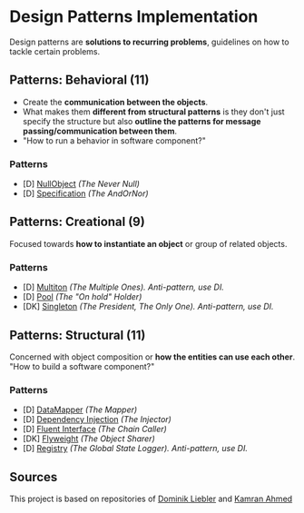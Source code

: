 # Design Patterns Implementation

Design patterns are **solutions to recurring problems**, guidelines on how to tackle certain problems.

## Patterns: Behavioral (11)
+ Create the **communication between the objects**. 
+ What makes them **different from structural patterns** is they don't just specify the structure but also **outline the patterns for message passing/communication between them**. 
+ "How to run a behavior in software component?"

### Patterns
+ [D] [NullObject](patterns/behavioral/nullobject) _(The Never Null)_
+ [D] [Specification](patterns/behavioral/specification) _(The AndOrNor)_

## Patterns: Creational (9)
Focused towards **how to instantiate an object** or group of related objects.

### Patterns
+ [D] [Multiton](patterns/creational/multiton) _(The Multiple Ones). Anti-pattern, use DI._
+ [D] [Pool](patterns/creational/pool) _(The "On hold" Holder)_
+ [DK] [Singleton](patterns/creational/singleton) _(The President, The Only One). Anti-pattern, use DI._


## Patterns: Structural (11)
Concerned with object composition or **how the entities can use each other**.  "How to build a software component?"

### Patterns
+ [D] [DataMapper](patterns/structural/data-mapper) _(The Mapper)_
+ [D] [Dependency Injection](patterns/structural/dependency-injection) _(The Injector)_
+ [D] [Fluent Interface](patterns/structural/fluentinterface) _(The Chain Caller)_ 
+ [DK] [Flyweight](patterns/structural/flyweight) _(The Object Sharer)_
+ [D] [Registry](patterns/structural/registry) _(The Global State Logger). Anti-pattern, use DI._


## Sources
This project is based on repositories of [Dominik Liebler](https://github.com/domnikl/DesignPatternsPHP) and [Kamran Ahmed](https://github.com/kamranahmedse/design-patterns-for-humans)


